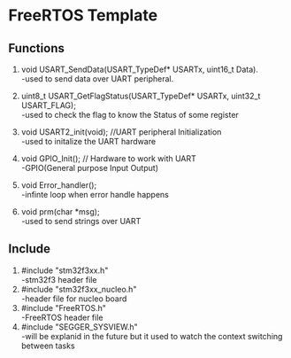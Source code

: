 # FreeRTOS Template

## Functions 
1. void USART_SendData(USART_TypeDef* USARTx, uint16_t Data).\
   -used to send data over UART peripheral.
  
2. uint8_t USART_GetFlagStatus(USART_TypeDef* USARTx, uint32_t USART_FLAG);\
   -used to check the flag to know the Status of some register
  
3. void USART2_init(void);  //UART peripheral Initialization\
   -used to initalize the UART hardware 
  
4. void GPIO_Init();        // Hardware to work with UART\
   -GPIO(General purpose Input Output) 
  
5. void Error_handler();\
   -infinte loop when error handle happens 
  
6. void prm(char *msg);\
   -used to send strings over UART
  
## Include 
1. #include "stm32f3xx.h"\
   -stm32f3 header file 
2. #include "stm32f3xx_nucleo.h"\
   -header file for nucleo board
3. #include "FreeRTOS.h"\
  -FreeRTOS header file
4. #include "SEGGER_SYSVIEW.h"\
   -will be explanid in the future but it used to watch the context switching between tasks


